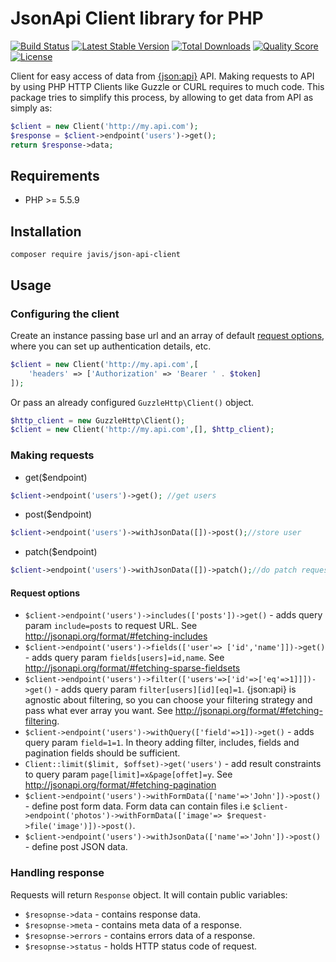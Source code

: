# JsonApi Client library for PHP

[![Build Status](https://travis-ci.org/javis/json-api-client.svg?branch=master)](https://travis-ci.org/javis/json-api-client)
[![Latest Stable Version](https://poser.pugx.org/javis/json-api-client/v/stable.svg)](https://packagist.org/packages/javis/json-api-client)
[![Total Downloads](https://poser.pugx.org/javis/json-api-client/downloads.svg)](https://packagist.org/packages/javis/json-api-client)
[![Quality Score](https://img.shields.io/scrutinizer/g/javis/json-api-client.svg)](https://scrutinizer-ci.com/g/javis/json-api-client)
[![License](https://poser.pugx.org/javis/json-api-client/license.svg)](https://packagist.org/packages/javis/json-api-client)

Client for easy access of data from [{json:api}](http://jsonapi.org/) API.
Making requests to API by using PHP HTTP Clients like Guzzle or CURL requires to much code.
This package tries to simplify this process, by allowing to get data from API as simply as:

```php
$client = new Client('http://my.api.com');
$response = $client->endpoint('users')->get();
return $response->data;
```


## Requirements

* PHP >= 5.5.9

## Installation

    composer require javis/json-api-client

## Usage
### Configuring the client

Create an instance passing base url and an array of default [request options](http://docs.guzzlephp.org/en/stable/request-options.html), where you can set up authentication details, etc.

```php
$client = new Client('http://my.api.com',[
    'headers' => ['Authorization' => 'Bearer ' . $token]
]);
```

Or pass an already configured `GuzzleHttp\Client()` object.

```php
$http_client = new GuzzleHttp\Client();
$client = new Client('http://my.api.com',[], $http_client);
```

### Making requests
* get($endpoint)
```php
$client->endpoint('users')->get(); //get users
```
* post($endpoint)
```php
$client->endpoint('users')->withJsonData([])->post();//store user
```
* patch($endpoint)
```php
$client->endpoint('users')->withJsonData([])->patch();//do patch request
```
#### Request options
* `$client->endpoint('users')->includes(['posts'])->get()` - adds query param `include=posts` to request URL. See http://jsonapi.org/format/#fetching-includes
* `$client->endpoint('users')->fields(['user'=> ['id','name']])->get()` - adds query param `fields[users]=id,name`. See http://jsonapi.org/format/#fetching-sparse-fieldsets
* `$client->endpoint('users')->filter(['users'=>['id'=>['eq'=>1]]])->get()` - adds query param `filter[users][id][eq]=1`. {json:api} is agnostic about filtering, so you can choose your filtering strategy and pass what ever array you want. See http://jsonapi.org/format/#fetching-filtering.
* `$client->endpoint('users')->withQuery(['field'=>1])->get()` - adds query param `field=1=1`. In theory adding filter, includes, fields and pagination fields should be sufficient.
* `Client::limit($limit, $offset)->get('users')` - add result constraints to query param `page[limit]=x&page[offet]=y`. See http://jsonapi.org/format/#fetching-pagination
* `$client->endpoint('users')->withFormData(['name'=>'John'])->post()` - define post form data. Form data can contain files i.e `$client->endpoint('photos')->withFormData(['image'=> $request->file('image')])->post()`.
* `$client->endpoint('users')->withJsonData(['name'=>'John'])->post()` - define post JSON data.

### Handling response
Requests will return `Response` object. It will contain public variables:
* `$resopnse->data` - contains response data.
* `$resopnse->meta` - contains meta data of a response.
* `$resopnse->errors` - contains errors data of a response.
* `$resopnse->status` - holds HTTP status code of request.
